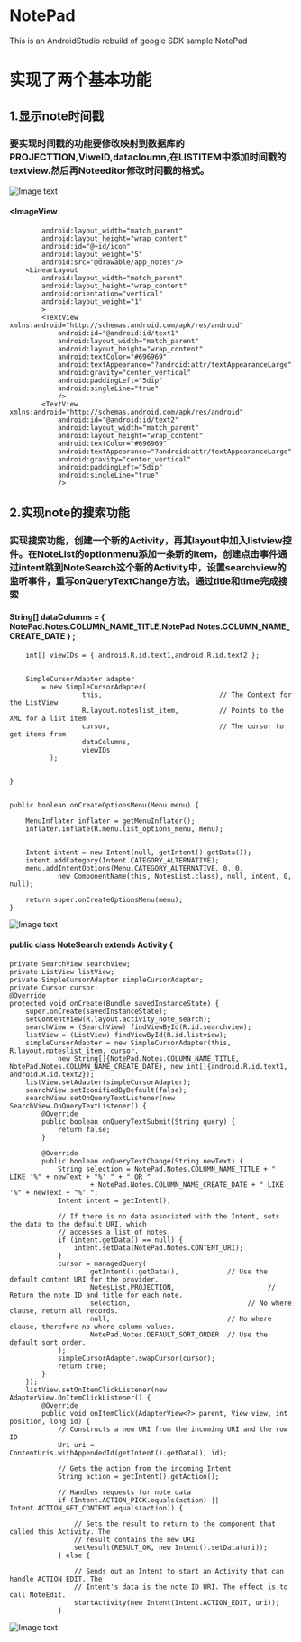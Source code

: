 # NotePad
This is an AndroidStudio rebuild of google SDK sample NotePad
# 实现了两个基本功能


## 1.显示note时间戳

### 要实现时间戳的功能要修改映射到数据库的PROJECTTION,ViweID,datacloumn,在LISTITEM中添加时间戳的textview.然后再Noteeditor修改时间戳的格式。


![Image text](https://raw.githubusercontent.com/lyc666666/NOTepad/master/app/src/main/res/123/2.jpg)

####  <ImageView
            android:layout_width="match_parent"
            android:layout_height="wrap_content"
            android:id="@+id/icon"
            android:layout_weight="5"
            android:src="@drawable/app_notes"/>
        <LinearLayout
            android:layout_width="match_parent"
            android:layout_height="wrap_content"
            android:orientation="vertical"
            android:layout_weight="1"
            >
            <TextView xmlns:android="http://schemas.android.com/apk/res/android"
                android:id="@android:id/text1"
                android:layout_width="match_parent"
                android:layout_height="wrap_content"
                android:textColor="#696969"
                android:textAppearance="?android:attr/textAppearanceLarge"
                android:gravity="center_vertical"
                android:paddingLeft="5dip"
                android:singleLine="true"
                />
            <TextView xmlns:android="http://schemas.android.com/apk/res/android"
                android:id="@android:id/text2"
                android:layout_width="match_parent"
                android:layout_height="wrap_content"
                android:textColor="#696969"
                android:textAppearance="?android:attr/textAppearanceLarge"
                android:gravity="center_vertical"
                android:paddingLeft="5dip"
                android:singleLine="true"
                />
## 2.实现note的搜索功能


###  实现搜索功能，创建一个新的Activity，再其layout中加入listview控件。在NoteList的optionmenu添加一条新的Item，创建点击事件通过intent跳到NoteSearch这个新的Activity中，设置searchview的监听事件，重写onQueryTextChange方法。通过title和time完成搜索
#### String[] dataColumns = { NotePad.Notes.COLUMN_NAME_TITLE,NotePad.Notes.COLUMN_NAME_CREATE_DATE  } ;

        
        int[] viewIDs = { android.R.id.text1,android.R.id.text2 };

        
        SimpleCursorAdapter adapter
            = new SimpleCursorAdapter(
                      this,                             // The Context for the ListView
                      R.layout.noteslist_item,          // Points to the XML for a list item
                      cursor,                           // The cursor to get items from
                      dataColumns,
                      viewIDs
              );

       
    }

   
    public boolean onCreateOptionsMenu(Menu menu) {
        
        MenuInflater inflater = getMenuInflater();
        inflater.inflate(R.menu.list_options_menu, menu);

        
        Intent intent = new Intent(null, getIntent().getData());
        intent.addCategory(Intent.CATEGORY_ALTERNATIVE);
        menu.addIntentOptions(Menu.CATEGORY_ALTERNATIVE, 0, 0,
                new ComponentName(this, NotesList.class), null, intent, 0, null);

        return super.onCreateOptionsMenu(menu);
    }
![Image text](https://raw.githubusercontent.com/lyc666666/NOTepad/master/app/src/main/res/123/1.jpg)
#### public class NoteSearch extends Activity {

    private SearchView searchView;
    private ListView listView;
    private SimpleCursorAdapter simpleCursorAdapter;
    private Cursor cursor;
    @Override
    protected void onCreate(Bundle savedInstanceState) {
        super.onCreate(savedInstanceState);
        setContentView(R.layout.activity_note_search);
        searchView = (SearchView) findViewById(R.id.searchview);
        listView = (ListView) findViewById(R.id.listview);
        simpleCursorAdapter = new SimpleCursorAdapter(this, R.layout.noteslist_item, cursor,
                new String[]{NotePad.Notes.COLUMN_NAME_TITLE, NotePad.Notes.COLUMN_NAME_CREATE_DATE}, new int[]{android.R.id.text1, android.R.id.text2});
        listView.setAdapter(simpleCursorAdapter);
        searchView.setIconifiedByDefault(false);
        searchView.setOnQueryTextListener(new SearchView.OnQueryTextListener() {
            @Override
            public boolean onQueryTextSubmit(String query) {
                return false;
            }

            @Override
            public boolean onQueryTextChange(String newText) {
                String selection = NotePad.Notes.COLUMN_NAME_TITLE + " LIKE '%" + newText + "%' " + " OR "
                        + NotePad.Notes.COLUMN_NAME_CREATE_DATE + " LIKE '%" + newText + "%' ";
                Intent intent = getIntent();

                // If there is no data associated with the Intent, sets the data to the default URI, which
                // accesses a list of notes.
                if (intent.getData() == null) {
                    intent.setData(NotePad.Notes.CONTENT_URI);
                }
                cursor = managedQuery(
                        getIntent().getData(),            // Use the default content URI for the provider.
                        NotesList.PROJECTION,                       // Return the note ID and title for each note.
                        selection,                             // No where clause, return all records.
                        null,                             // No where clause, therefore no where column values.
                        NotePad.Notes.DEFAULT_SORT_ORDER  // Use the default sort order.
                );
                simpleCursorAdapter.swapCursor(cursor);
                return true;
            }
        });
        listView.setOnItemClickListener(new AdapterView.OnItemClickListener() {
            @Override
            public void onItemClick(AdapterView<?> parent, View view, int position, long id) {
                // Constructs a new URI from the incoming URI and the row ID
                Uri uri = ContentUris.withAppendedId(getIntent().getData(), id);

                // Gets the action from the incoming Intent
                String action = getIntent().getAction();

                // Handles requests for note data
                if (Intent.ACTION_PICK.equals(action) || Intent.ACTION_GET_CONTENT.equals(action)) {

                    // Sets the result to return to the component that called this Activity. The
                    // result contains the new URI
                    setResult(RESULT_OK, new Intent().setData(uri));
                } else {

                    // Sends out an Intent to start an Activity that can handle ACTION_EDIT. The
                    // Intent's data is the note ID URI. The effect is to call NoteEdit.
                    startActivity(new Intent(Intent.ACTION_EDIT, uri));
                }
![Image text](https://raw.githubusercontent.com/lyc666666/NOTepad/master/app/src/main/res/123/3.jpg)

